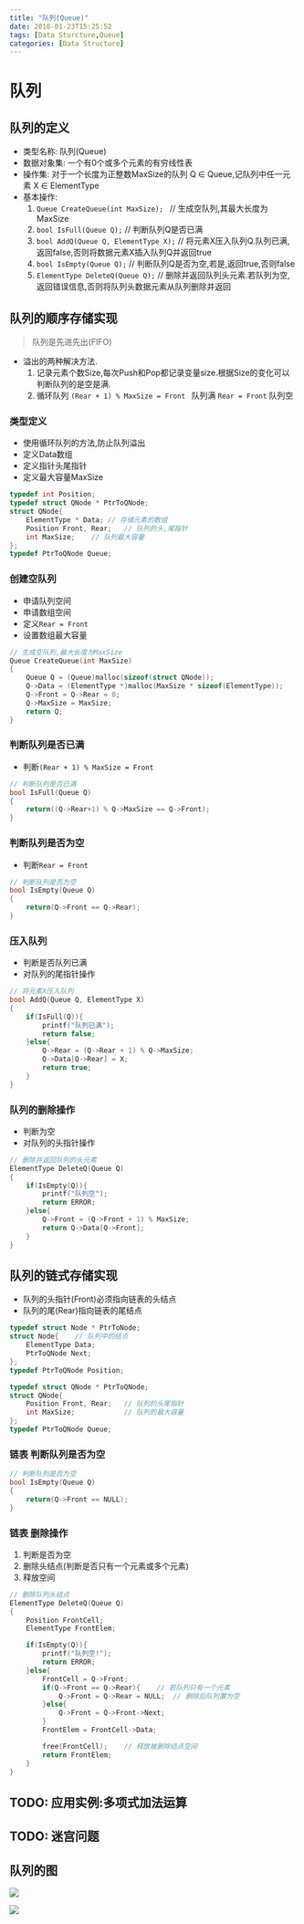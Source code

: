 ```yaml
---
title: "队列(Queue)"
date: 2018-01-23T15:25:52
tags: [Data Sturcture,Queue]  
categories: [Data Structure]  
---
```


# 队列

## 队列的定义

- 类型名称: 队列(Queue)
- 数据对象集: 一个有0个或多个元素的有穷线性表
- 操作集: 对于一个长度为正整数MaxSize的队列 Q ∈ Queue,记队列中任一元素 X ∈ ElementType
- 基本操作: 
    1. `Queue CreateQueue(int MaxSize); ` // 生成空队列,其最大长度为MaxSize
    2. `bool IsFull(Queue Q);`    // 判断队列Q是否已满
    3. `bool AddQ(Queue Q, ElementType X);`   // 将元素X压入队列Q.队列已满,返回false,否则将数据元素X插入队列Q并返回true
    4. `bool IsEmpty(Queue Q);`   // 判断队列Q是否为空,若是,返回true,否则false
    5. `ElementType DeleteQ(Queue Q);`     // 删除并返回队列头元素.若队列为空,返回错误信息,否则将队列头数据元素从队列删除并返回

## 队列的顺序存储实现

> 队列是先进先出(FIFO)

- 溢出的两种解决方法.
    1. 记录元素个数Size,每次Push和Pop都记录变量size.根据Size的变化可以判断队列的是空是满.
    2. 循环队列 `(Rear + 1) % MaxSize = Front `  队列满 `Rear = Front` 队列空

### 类型定义 

- 使用循环队列的方法,防止队列溢出
- 定义Data数组
- 定义指针头尾指针
- 定义最大容量MaxSize
```c++
typedef int Position;
typedef struct QNode * PtrToQNode;
struct QNode{
    ElementType * Data; // 存储元素的数组
    Position Front, Rear;   // 队列的头,尾指针
    int MaxSize;    // 队列最大容量
};
typedef PtrToQNode Queue;
```
### 创建空队列
- 申请队列空间
- 申请数组空间
- 定义`Rear = Front` 
- 设置数组最大容量

```c++
// 生成空队列,最大长度为MaxSize
Queue CreateQueue(int MaxSize)
{
    Queue Q = (Queue)malloc(sizeof(struct QNode));
    Q->Data = (ElementType *)malloc(MaxSize * sizeof(ElementType));   
    Q->Front = Q->Rear = 0;
    Q->MaxSize = MaxSize;
    return Q;
}
```


### 判断队列是否已满
- 判断`(Rear + 1) % MaxSize = Front`
```c++
// 判断队列是否已满
bool IsFull(Queue Q)
{
    return((Q->Rear+1) % Q->MaxSize == Q->Front);
}
```

### 判断队列是否为空
- 判断`Rear = Front` 
```c++
// 判断队列是否为空
bool IsEmpty(Queue Q)
{
    return(Q->Front == Q->Rear);
}
```


### 压入队列

- 判断是否队列已满
- 对队列的尾指针操作
```c++
// 将元素X压入队列
bool AddQ(Queue Q, ElementType X)
{
    if(IsFull(Q)){
        printf("队列已满");
        return false;
    }else{
        Q->Rear = (Q->Rear + 1) % Q->MaxSize;
        Q->Data[Q->Rear] = X;
        return true;
    }
}
```
### 队列的删除操作

- 判断为空
- 对队列的头指针操作

```c++
// 删除并返回队列的头元素
ElementType DeleteQ(Queue Q)
{
    if(IsEmpty(Q)){
        printf("队列空");
        return ERROR;
    }else{
        Q->Front = (Q->Front + 1) % MaxSize;
        return Q->Data[Q->Front];
    }
}
```
## 队列的链式存储实现

-  队列的头指针(Front)必须指向链表的头结点   
-  队列的尾(Rear)指向链表的尾结点    


```c++
typedef struct Node * PtrToNode;
struct Node{    // 队列中的结点
    ElementType Data;
    PtrToQNode Next;
};
typedef PtrToQNode Position;

typedef struct QNode * PtrToQNode;
struct QNode{
    Position Front, Rear;   // 队列的头尾指针
    int MaxSize;            // 队列的最大容量
};
typedef PtrToQNode Queue;
```
### 链表 判断队列是否为空
```c++
// 判断队列是否为空
bool IsEmpty(Queue Q)
{
    return(Q->Front == NULL);
}
```
### 链表 删除操作 

1. 判断是否为空
2. 删除头结点(判断是否只有一个元素或多个元素)  
3. 释放空间
```c++
// 删除队列头结点
ElementType DeleteQ(Queue Q)
{
    Position FrontCell;
    ElementType FrontElem;

    if(IsEmpty(Q)){
        printf("队列空!");
        return ERROR;
    }else{
        FrontCell = Q->Front;   
        if(Q->Front == Q->Rear){    // 若队列只有一个元素
            Q->Front = Q->Rear = NULL;  // 删除后队列置为空
        }else{
            Q->Front = Q->Front->Next;
        }
        FrontElem = FrontCell->Data;

        free(FrontCell);    // 释放被删除结点空间
        return FrontElem;
    }
}
```
## TODO: 应用实例:多项式加法运算
## TODO: 迷宫问题

## 队列的图

![](http://oz2u8kxpt.bkt.clouddn.com/18-1-23/66277248.jpg)

![](http://oz2u8kxpt.bkt.clouddn.com/18-1-23/1180163.jpg)
